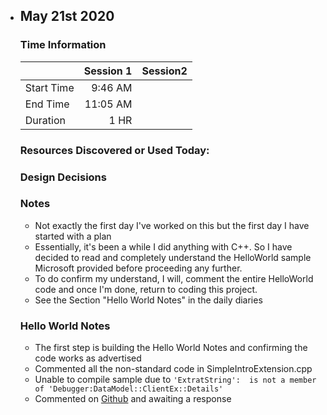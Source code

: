 - May 21st 2020
  ---
  ### Time Information
  || Session 1| Session2 |
  |:---|---:|----:|
  | Start Time | 9:46 AM||
  | End Time| 11:05 AM||
  | Duration | 1 HR||

  ### Resources Discovered or Used Today:

  ### Design Decisions

  ### Notes
  - Not exactly the first day I've worked on this but the first day I have started with a plan
  - Essentially, it's been a while I did anything with C++. So I have decided to read and completely
    understand the HelloWorld sample Microsoft provided before proceeding any further.
  - To do confirm my understand, I will, comment the entire HelloWorld code and once I'm done, return
    to coding this project.
  - See the Section "Hello World Notes" in the daily diaries

  ### Hello World Notes
  - The first step is building the Hello World Notes and confirming the code works as advertised
  - Commented all the non-standard code in SimpleIntroExtension.cpp
  - Unable to compile sample due to `'ExtratString':  is not a member of 'Debugger:DataModel::ClientEx::Details'`
  - Commented on [Github](https://github.com/microsoft/WinDbg-Samples/issues/15) and awaiting a response
